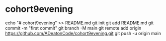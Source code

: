 ﻿# cohort9evening

echo "# cohort9evening" >> README.md
git init
git add README.md
git commit -m "first commit"
git branch -M main
git remote add origin https://github.com/ADeatonCode/cohort9evening.git
git push -u origin main

